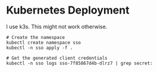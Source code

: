 # Kubernetes Deployment

I use k3s. This might not work otherwise.

```shell
# Create the namespace
kubectl create namespace sso
kubectl -n sso apply -f .

# Get the generated client credentials
kubectl -n sso logs sso-7f85867d4b-dlrz7 | grep secret:
```